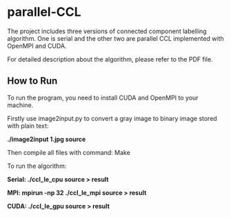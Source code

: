 # parallel-CCL

The project includes three versions of connected component labelling algorithm. One is serial and the other two are parallel CCL implemented with OpenMPI and CUDA.

For detailed description about the algorithm, please refer to the PDF file.

## How to Run

To run the program, you need to install CUDA and OpenMPI to your machine.

Firstly use image2input.py to convert a gray image to binary image stored with plain text:

**./image2input 1.jpg source**

Then compile all files with command: Make

To run the algorithm:

**Serial: ./ccl_le_cpu source > result**

**MPI: mpirun -np 32 ./ccl_le_mpi source > result**

**CUDA: ./ccl_le_gpu source > result**

